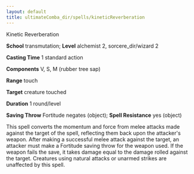 ```yaml
---
layout: default
title: ultimateComba_dir/spells/kineticReverberation
---
```

Kinetic Reverberation

**School** transmutation; **Level** alchemist 2, sorcere_dir/wizard 2

**Casting Time** 1 standard action

**Components** V, S, M (rubber tree sap)

**Range** touch

**Target** creature touched

**Duration** 1 round/level

**Saving Throw** Fortitude negates (object); **Spell Resistance** yes (object)

This spell converts the momentum and force from melee attacks made against the target of the spell, reflecting them back upon the attacker's weapon. After making a successful melee attack against the target, an attacker must make a Fortitude saving throw for the weapon used. If the weapon fails the save, it takes damage equal to the damage rolled against the target. Creatures using natural attacks or unarmed strikes are unaffected by this spell.

